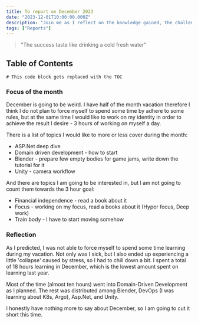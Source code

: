 ```yaml
---
title: To report on December 2023
date: "2023-12-01T10:00:00.000Z"
description: "Join me as I reflect on the knowledge gained, the challenges conquered, and the hours dedicated to learning various subjects during the month of December 2023"
tags: ["Reports"]
---
```


> "The success taste like drinking a cold fresh water" 

## Table of Contents

```toc
# This code block gets replaced with the TOC
```

### Focus of the month

December is going to be weird. I have half of the month vacation therefore I think I do not plan to force myself to spend some time by adhere to some rules, but at the same time I would like to work on my identity in order to achieve the result I desire - 3 hours of working on myself a day.

There is a list of topics I would like to more or less cover during the month:

* ASP.Net deep dive
* Domain driven development - how to start
* Blender - prepare few empty bodies for game jams, write down the tutorial for it
* Unity - camera workflow

And there are topics I am going to be interested in, but I am not going to count them towards the 3 hour goal:

* Financial independence - read a book about it
* Focus - working on my focus, read a books about it (Hyper focus, Deep work)
* Train body - I have to start moving somehow

### Reflection

As I predicted, I was not able to force myself to spend some time learning during my vacation. Not only was I sick, but I also ended up experiencing a little 'collapse' caused by stress, so I had to chill down a bit. I spent a total of 18 hours learning in December, which is the lowest amount spent on learning last year.

Most of the time (almost ten hours) went into Domain-Driven Development as I planned. The rest was distributed among Blender, DevOps (I was learning about K8s, Argo), Asp.Net, and Unity.

I honestly have nothing more to say about December, so I am going to cut it short this time.
